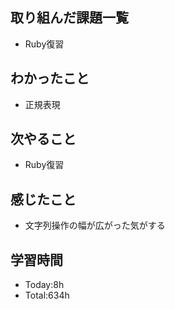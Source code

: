 ## 取り組んだ課題一覧
- Ruby復習
## わかったこと
- 正規表現
## 次やること
- Ruby復習
## 感じたこと
- 文字列操作の幅が広がった気がする
## 学習時間
- Today:8h
- Total:634h
